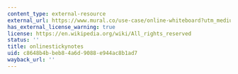 ```yaml
---
content_type: external-resource
external_url: https://www.mural.co/use-case/online-whiteboard?utm_medium=paid-search&utm_source=adwords&utm_campaign=11416478157&utm_campaign_id=11416478157&utm_term=virtual%20sticky%20note%20board&gad_source=1&gclid=Cj0KCQiA0fu5BhDQARIsAMXUBOJuiwJBpSw82dOrjcfalEhSI_c7PyCJ8w6VmVfxBx6shZ_OMykcoaMaAp2bEALw_wcB
has_external_license_warning: true
license: https://en.wikipedia.org/wiki/All_rights_reserved
status: ''
title: onlinestickynotes
uid: c8648b4b-beb8-4a6d-9088-e944ac8b1ad7
wayback_url: ''
---
```

